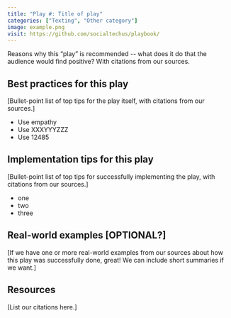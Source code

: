 ```yaml
---
title: "Play #: Title of play"
categories: ["Texting", "Other category"]
image: example.png
visit: https://github.com/socialtechus/playbook/
---
```


Reasons why this “play” is recommended -- what does it do that the audience would find positive? With citations from our sources.

## **Best practices for this play**
[Bullet-point list of top tips for the play itself, with citations from our sources.]
* Use empathy
* Use XXXYYYZZZ
* Use 12485

## **Implementation tips for this play**
[Bullet-point list of top tips for successfully implementing the play, with citations from our sources.]
* one
* two
* three

## **Real-world examples [OPTIONAL?]**
[If we have one or more real-world examples from our sources about how this play was successfully done, great! We can include short summaries if we want.]

## **Resources**
[List our citations here.]

